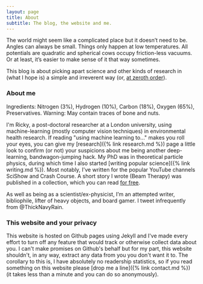 ```yaml
---
layout: page
title: About
subtitle: The blog, the website and me.
---
```


The world might seem like a complicated place but it doesn’t need to be. Angles can always be small. Things only happen at low temperatures. All potentials are quadratic and spherical cows occupy friction-less vacuums. Or at least, it’s easier to make sense of it that way sometimes.

This blog is about picking apart science and other kinds of research in (what I hope is) a simple and irreverent way (or, [at zeroth order](https://en.wikipedia.org/wiki/Order_of_approximation#Zeroth-order)).

### About me

Ingredients: Nitrogen (3%), Hydrogen (10%), Carbon (18%), Oxygen (65%), Preservatives. Warning: May contain traces of bone and nuts.

I'm Ricky, a post-doctoral researcher at a London university, using machine-learning (mostly computer vision techniques) in environmental health research. If reading "using machine learning to..." makes you roll your eyes, you can give my [research]({% link research.md %}) page a little look to confirm (or not) your suspicions about me being another deep-learning, bandwagon-jumping hack. My PhD was in theoretical particle physics, during which time I also started [writing popular science]({% link writing.md %}). Most notably, I've written for the popular YouTube channels SciShow and Crash Course. A short story I wrote (Beam Therapy) was published in a collection, which you can read [for free](https://shorts.quantumlah.org/the-book).

As well as being as a scientist/ex-physicist, I’m an attempted writer, bibliophile, lifter of heavy objects, and board gamer. I tweet infrequently from @ThickNavyRain.

### This website and your privacy

This website is hosted on Github pages using Jekyll and I've made every effort to turn off any feature that would track or otherwise collect data about you. I can't make promises on Github's behalf but for my part, this website shouldn't, in any way, extract any data from you you don't want it to. The corollary to this is, I have absolutely no readership statistics, so if you read something on this website please [drop me a line]({% link contact.md %}) (it takes less than a minute and you can do so anonymously).
